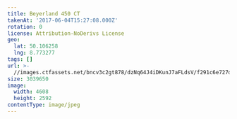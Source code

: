 ```yaml
---
title: Beyerland 450 CT
takenAt: '2017-06-04T15:27:08.000Z'
rotation: 0
license: Attribution-NoDerivs License
geo:
  lat: 50.106258
  lng: 8.773277
tags: []
url: >-
  //images.ctfassets.net/bncv3c2gt878/dzNq64J4iDKunJ7aFLdsV/f291c6e727dbdb8557279e1a5de42151/beyerland-450-ct_34251045794_o
size: 3039650
image:
  width: 4608
  height: 2592
contentType: image/jpeg
---
```



